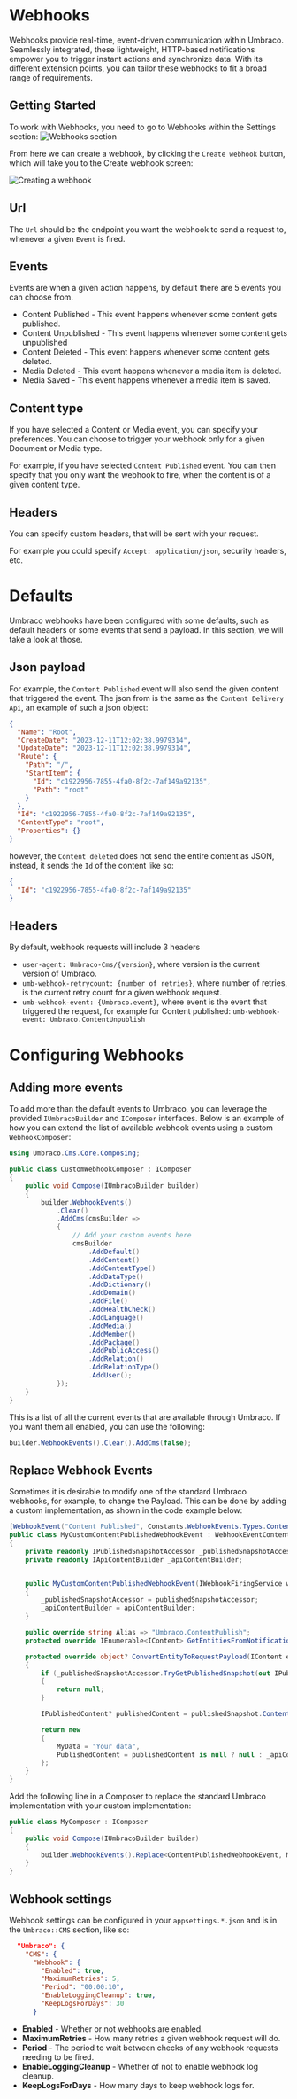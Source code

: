 ﻿---
description: Get started with Webhooks
---

# Webhooks

Webhooks provide real-time, event-driven communication within Umbraco. Seamlessly integrated, these lightweight, HTTP-based notifications empower you to trigger instant actions and synchronize data. With its different extension points, you can tailor these webhooks to fit a broad range of requirements.

## Getting Started

To work with Webhooks, you need to go to Webhooks within the Settings section:
![Webhooks section](images/webhook-section.png)

From here we can create a webhook, by clicking the `Create webhook` button, which will take you to the Create webhook screen:

![Creating a webhook](images/create-webhook.png)

## Url
The `Url` should be the endpoint you want the webhook to send a request to, whenever a given `Event` is fired.

## Events
Events are when a given action happens, by default there are 5 events you can choose from.

- Content Published - This event happens whenever some content gets published.
- Content Unpublished - This event happens whenever some content gets unpublished
- Content Deleted - This event happens whenever some content gets deleted.
- Media Deleted - This event happens whenever a media item is deleted.
- Media Saved - This event happens whenever a media item is saved.

## Content type
If you have selected a Content or Media event, you can specify your preferences. You can choose to trigger your webhook only for a given Document or Media type.

For example, if you have selected `Content Published` event. You can then specify that you only want the webhook to fire, when the content is of a given content type.

## Headers
You can specify custom headers, that will be sent with your request.

For example you could specify `Accept: application/json`, security headers, etc.

# Defaults
Umbraco webhooks have been configured with some defaults, such as default headers or some events that send a payload. In this section, we will take a look at those.

## Json payload
For example, the `Content Published` event will also send the given content that triggered the event. The json from is the same as the `Content Delivery Api`, an example of such a json object:
```json
{
  "Name": "Root",
  "CreateDate": "2023-12-11T12:02:38.9979314",
  "UpdateDate": "2023-12-11T12:02:38.9979314",
  "Route": {
    "Path": "/",
    "StartItem": {
      "Id": "c1922956-7855-4fa0-8f2c-7af149a92135",
      "Path": "root"
    }
  },
  "Id": "c1922956-7855-4fa0-8f2c-7af149a92135",
  "ContentType": "root",
  "Properties": {}
}
```

however, the `Content deleted` does not send the entire content as JSON, instead, it sends the `Id` of the content like so:

```json
{
  "Id": "c1922956-7855-4fa0-8f2c-7af149a92135"
}
```

## Headers
By default, webhook requests will include 3 headers
- `user-agent: Umbraco-Cms/{version}`, where version is the current version of Umbraco.
- `umb-webhook-retrycount: {number of retries}`, where number of retries, is the current retry count for a given webhook request.
- `umb-webhook-event: {Umbraco.event}`, where event is the event that triggered the request, for example for Content published: `umb-webhook-event: Umbraco.ContentUnpublish`

# Configuring Webhooks

## Adding more events

To add more than the default events to Umbraco, you can leverage the provided `IUmbracoBuilder` and `IComposer` interfaces. Below is an example of how you can extend the list of available webhook events using a custom `WebhookComposer`:

```csharp
using Umbraco.Cms.Core.Composing;

public class CustomWebhookComposer : IComposer
{
    public void Compose(IUmbracoBuilder builder)
    {
        builder.WebhookEvents()
            .Clear()
            .AddCms(cmsBuilder =>
            {
                // Add your custom events here
                cmsBuilder
                    .AddDefault()
                    .AddContent()
                    .AddContentType()
                    .AddDataType()
                    .AddDictionary()
                    .AddDomain()
                    .AddFile()
                    .AddHealthCheck()
                    .AddLanguage()
                    .AddMedia()
                    .AddMember()
                    .AddPackage()
                    .AddPublicAccess()
                    .AddRelation()
                    .AddRelationType()
                    .AddUser();
            });
    }
}
```
This is a list of all the current events that are available through Umbraco. If you want them all enabled, you can use the following:

```csharp
builder.WebhookEvents().Clear().AddCms(false);
```

## Replace Webhook Events

Sometimes it is desirable to modify one of the standard Umbraco webhooks, for example, to change the Payload. This can be done by adding a custom implementation, as shown in the code example below:

```csharp
[WebhookEvent("Content Published", Constants.WebhookEvents.Types.Content)]
public class MyCustomContentPublishedWebhookEvent : WebhookEventContentBase<ContentPublishedNotification, IContent>
{
    private readonly IPublishedSnapshotAccessor _publishedSnapshotAccessor;
    private readonly IApiContentBuilder _apiContentBuilder;


    public MyCustomContentPublishedWebhookEvent(IWebhookFiringService webhookFiringService, IWebhookService webhookService, IOptionsMonitor<WebhookSettings> webhookSettings, IServerRoleAccessor serverRoleAccessor, IPublishedSnapshotAccessor publishedSnapshotAccessor, IApiContentBuilder apiContentBuilder) : base(webhookFiringService, webhookService, webhookSettings, serverRoleAccessor)
    {
        _publishedSnapshotAccessor = publishedSnapshotAccessor;
        _apiContentBuilder = apiContentBuilder;
    }

    public override string Alias => "Umbraco.ContentPublish";
    protected override IEnumerable<IContent> GetEntitiesFromNotification(ContentPublishedNotification notification) => notification.PublishedEntities;

    protected override object? ConvertEntityToRequestPayload(IContent entity)
    {
        if (_publishedSnapshotAccessor.TryGetPublishedSnapshot(out IPublishedSnapshot? publishedSnapshot) is false || publishedSnapshot!.Content is null)
        {
            return null;
        }

        IPublishedContent? publishedContent = publishedSnapshot.Content.GetById(entity.Key);

        return new
        {
            MyData = "Your data",
            PublishedContent = publishedContent is null ? null : _apiContentBuilder.Build(publishedContent)
        };
    }
}
```

Add the following line in a Composer to replace the standard Umbraco implementation with your custom implementation:

```csharp
public class MyComposer : IComposer
{
    public void Compose(IUmbracoBuilder builder)
    {
        builder.WebhookEvents().Replace<ContentPublishedWebhookEvent, MyCustomContentPublishedWebhookEvent>();
    }
}
```

## Webhook settings
Webhook settings can be configured in your `appsettings.*.json` and is in the `Umbraco::CMS` section, like so:

```json
  "Umbraco": {
    "CMS": {
      "Webhook": {
        "Enabled": true,
        "MaximumRetries": 5,
        "Period": "00:00:10",
        "EnableLoggingCleanup": true,
        "KeepLogsForDays": 30
      }
```

- **Enabled** - Whether or not webhooks are enabled.
- **MaximumRetries** - How many retries a given webhook request will do.
- **Period** - The period to wait between checks of any webhook requests needing to be fired.
- **EnableLoggingCleanup** - Whether of not to enable webhook log cleanup.
- **KeepLogsForDays** - How many days to keep webhook logs for.
